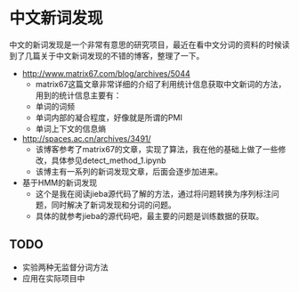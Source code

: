 # 中文新词发现
中文的新词发现是一个非常有意思的研究项目，最近在看中文分词的资料的时候读到了几篇关于中文新词发现的不错的博客，整理了一下。

- http://www.matrix67.com/blog/archives/5044
  - matrix67这篇文章非常详细的介绍了利用统计信息获取中文新词的方法，用到的统计信息主要有：
  - 单词的词频
  - 单词内部的凝合程度，好像就是所谓的PMI
  - 单词上下文的信息熵
- http://spaces.ac.cn/archives/3491/
  - 该博客参考了matrix67的文章，实现了算法，我在他的基础上做了一些修改，具体参见detect_method_1.ipynb
  - 该博主有一系列的新词发现文章，后面会逐步加进来。
- 基于HMM的新词发现
  - 这个是我在阅读jieba源代码了解的方法，通过将问题转换为序列标注问题，同时解决了新词发现和分词的问题。
  - 具体的就参考jieba的源代码吧，最主要的问题是训练数据的获取。
  
## TODO
  
- 实验两种无监督分词方法
- 应用在实际项目中
